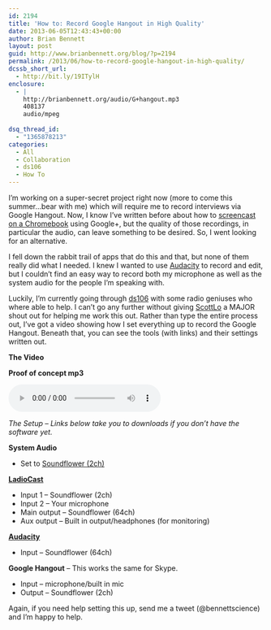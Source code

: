 ```yaml
---
id: 2194
title: 'How to: Record Google Hangout in High Quality'
date: 2013-06-05T12:43:43+00:00
author: Brian Bennett
layout: post
guid: http://www.brianbennett.org/blog/?p=2194
permalink: /2013/06/how-to-record-google-hangout-in-high-quality/
dcssb_short_url:
  - http://bit.ly/19ITylH
enclosure:
  - |
    http://brianbennett.org/audio/G+hangout.mp3
    408137
    audio/mpeg
    
dsq_thread_id:
  - "1365878213"
categories:
  - All
  - Collaboration
  - ds106
  - How To
---
```

I&#8217;m working on a super-secret project right now (more to come this summer&#8230;bear with me) which will require me to record interviews via Google Hangout. Now, I know I&#8217;ve written before about how to [screencast on a Chromebook](http://blog.ohheybrian.com/screencasting-on-chromebooks/) using Google+, but the quality of those recordings, in particular the audio, can leave something to be desired. So, I went looking for an alternative.

I fell down the rabbit trail of apps that do this and that, but none of them really did what I needed. I knew I wanted to use [Audacity](http://audacity.sourceforge.net/) to record and edit, but I couldn&#8217;t find an easy way to record both my microphone as well as the system audio for the people I&#8217;m speaking with.

Luckily, I&#8217;m currently going through [ds106](http://www.ds106.us) with some radio geniuses who where able to help. I can&#8217;t go any further without giving [ScottLo](http://www.twitter.com/scottlo) a MAJOR shout out for helping me work this out. Rather than type the entire process out, I&#8217;ve got a video showing how I set everything up to record the Google Hangout. Beneath that, you can see the tools (with links) and their settings written out.

**The Video**
  


**Proof of concept mp3**
  
<audio width="300" height="32" controls="controls" src="http://brianbennett.org/audio/G+hangout.mp3">

</audio>

_The Setup &#8211; Links below take you to downloads if you don&#8217;t have the software yet._

**System Audio**

  * Set to [Soundflower (2ch)](http://cycling74.com/soundflower-landing-page/)

**[LadioCast](https://itunes.apple.com/us/app/ladiocast/id411213048?mt=12)**

  * Input 1 &#8211; Soundflower (2ch)
  * Input 2 &#8211; Your microphone
  * Main output &#8211; Soundflower (64ch)
  * Aux output &#8211; Built in output/headphones (for monitoring)

**[Audacity](https://www.google.com/url?sa=t&rct=j&q=&esrc=s&source=web&cd=1&cad=rja&ved=0CDEQFjAA&url=http%3A%2F%2Faudacity.sourceforge.net%2F&ei=ammvUdiyKsWGyQH4rYCgCQ&usg=AFQjCNEjZ2LIXUq09FvorQJKXfovOmNfWg&sig2=6ktOlP8LXi0bCWq0QWXALA&bvm=bv.47380653,d.aWc)**

  * Input &#8211; Soundflower (64ch)

**Google Hangout** &#8211; This works the same for Skype.

  * Input &#8211; microphone/built in mic
  * Output &#8211; Soundflower (2ch)

Again, if you need help setting this up, send me a tweet (@bennettscience) and I&#8217;m happy to help.